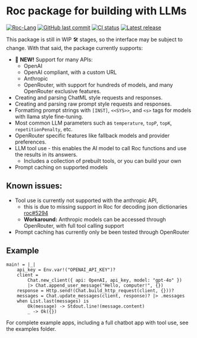 # Roc package for building with LLMs

[![Roc-Lang][roc_badge]][roc_link]
[![GitHub last commit][last_commit_badge]][last_commit_link]
[![CI status][ci_status_badge]][ci_status_link]
[![Latest release][version_badge]][version_link]

This package is still in WIP 🛠️ stages, so the interface may be subject to change. With that said, the package currently supports:

- 🚀 __NEW!__ Support for many APIs:
    - OpenAI
    - OpenAI compliant, with a custom URL
    - Anthropic
    - OpenRouter, with support for hundreds of models, and many OpenRouter exclusive features.
- Creating and parsing ChatML style requests and responses.
- Creating and parsing raw prompt style requests and responses.
- Formatting prompt strings with `[INST]`, `<<SYS>>`, and `<s>` tags for models with llama style fine-tuning.
- Most common LLM parameters such as `temperature`, `topP`, `topK`, `repetitionPenalty`, etc.
- OpenRouter specific features like fallback models and provider preferences.
- LLM tool use - this enables the AI model to call Roc functions and use the results in its answers.
  - Includes a collection of prebuilt tools, or you can build your own
- Prompt caching on supported models

## Known issues:
- Tool use is currently not supported with the anthropic API, 
    - this is due to missing support in Roc for decoding json dictionaries [roc#5294](https://github.com/roc-lang/roc/issues/5294)
    - __Workaround:__ Anthropic models can be accessed through OpenRouter, with full tool calling support
- Prompt caching has currently only be been tested through OpenRouter


## Example
```roc
main! = |_|
    api_key = Env.var!("OPENAI_API_KEY")?
    client =
        Chat.new_client({ api: OpenAI, api_key, model: "gpt-4o" })
        |> Chat.append_user_message("Hello, computer!", {})
    response = Http.send!(Chat.build_http_request(client, {}))?
    messages = Chat.update_messages(client, response)? |> .messages
    when List.last(messages) is
        Ok(message) -> Stdout.line!(message.content)
        _ -> Ok({})
```

For complete example apps, including a full chatbot app with tool use, see the examples folder.

[roc_badge]: https://img.shields.io/endpoint?url=https%3A%2F%2Fpastebin.com%2Fraw%2FcFzuCCd7
[roc_link]: https://github.com/roc-lang/roc
[ci_status_badge]: https://img.shields.io/github/actions/workflow/status/imclerran/roc-openrouter/ci.yaml?logo=github&logoColor=lightgrey
[ci_status_link]: https://github.com/imclerran/roc-openrouter/actions/workflows/ci.yaml
[last_commit_badge]: https://img.shields.io/github/last-commit/imclerran/roc-openrouter?logo=git&logoColor=lightgrey
[last_commit_link]: https://github.com/imclerran/roc-openrouter/commits/main/
[version_badge]: https://img.shields.io/github/v/release/imclerran/roc-ai
[version_link]: https://github.com/imclerran/roc-ai/releases/
<!--[version_link]: https://github.com/imclerran/roc-ai/releases/latest -->
